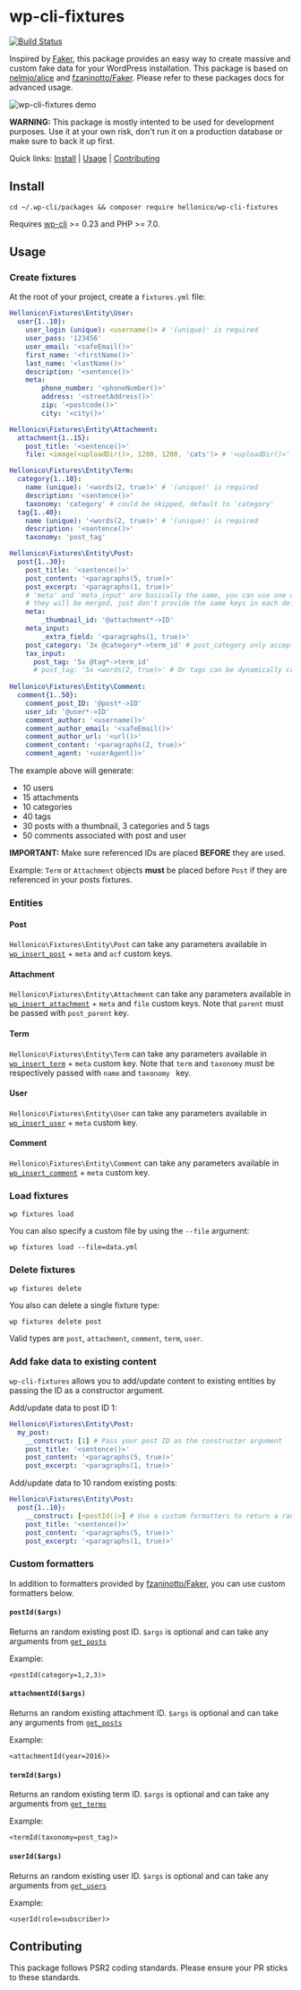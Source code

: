 wp-cli-fixtures
=========================

[![Build Status](https://travis-ci.org/nlemoine/wp-cli-fixtures.svg?branch=master)](https://travis-ci.org/nlemoine/wp-cli-fixtures)

Inspired by [Faker](https://github.com/trendwerk/faker), this package provides an easy way to create massive and custom fake data for your WordPress installation.
This package is based on [nelmio/alice](https://github.com/nelmio/alice) and [fzaninotto/Faker](https://github.com/fzaninotto/Faker). Please refer to these packages docs for advanced usage.

![wp-cli-fixtures demo](https://dl.dropboxusercontent.com/u/54390968/dev/wp-cli-fixtures.gif)

**WARNING:** This package is mostly intented to be used for development purposes. Use it at your own risk, don't run it on a production database or make sure to back it up first.

Quick links: [Install](#install) | [Usage](#usage) | [Contributing](#contributing)

## Install

```
cd ~/.wp-cli/packages && composer require hellonico/wp-cli-fixtures
```

Requires [wp-cli](https://github.com/wp-cli/wp-cli) >= 0.23 and PHP >= 7.0.

## Usage

### Create fixtures

At the root of your project, create a `fixtures.yml` file:

```yaml
Hellonico\Fixtures\Entity\User:
  user{1..10}:
    user_login (unique): <username()> # '(unique)' is required
    user_pass: '123456'
    user_email: '<safeEmail()>'
    first_name: '<firstName()>'
    last_name: '<lastName()>'
    description: '<sentence()>'
    meta:
        phone_number: '<phoneNumber()>'
        address: '<streetAddress()>'
        zip: '<postcode()>'
        city: '<city()>'

Hellonico\Fixtures\Entity\Attachment:
  attachment{1..15}:
    post_title: '<sentence()>'
    file: <image(<uploadDir()>, 1200, 1200, 'cats')> # '<uploadDir()>' is required

Hellonico\Fixtures\Entity\Term:
  category{1..10}:
    name (unique): '<words(2, true)>' # '(unique)' is required
    description: '<sentence()>'
    taxonomy: 'category' # could be skipped, default to 'category'
  tag{1..40}:
    name (unique): '<words(2, true)>' # '(unique)' is required
    description: '<sentence()>'
    taxonomy: 'post_tag'

Hellonico\Fixtures\Entity\Post:
  post{1..30}:
    post_title: '<sentence()>'
    post_content: '<paragraphs(5, true)>'
    post_excerpt: '<paragraphs(1, true)>'
    # 'meta' and 'meta_input' are basically the same, you can use one or both, 
    # they will be merged, just don't provide the same keys in each definition
    meta:
        _thumbnail_id: '@attachment*->ID'
    meta_input:
        _extra_field: '<paragraphs(1, true)>'
    post_category: '3x @category*->term_id' # post_category only accepts IDs
    tax_input:
      post_tag: '5x @tag*->term_id'
      # post_tag: '5x <words(2, true)>' # Or tags can be dynamically created
      
Hellonico\Fixtures\Entity\Comment:
  comment{1..50}:
    comment_post_ID: '@post*->ID'
    user_id: '@user*->ID'
    comment_author: '<username()>'
    comment_author_email: '<safeEmail()>'
    comment_author_url: '<url()>'
    comment_content: '<paragraphs(2, true)>'
    comment_agent: '<userAgent()>'

```

The example above will generate:

- 10 users
- 15 attachments
- 10 categories
- 40 tags
- 30 posts with a thumbnail, 3 categories and 5 tags
- 50 comments associated with post and user

**IMPORTANT:** Make sure referenced IDs are placed **BEFORE** they are used.

Example: `Term` or `Attachment` objects **must** be placed before `Post` if they are referenced in your posts fixtures.

### Entities

#### Post

`Hellonico\Fixtures\Entity\Post` can take any parameters available in [`wp_insert_post`](https://developer.wordpress.org/reference/functions/wp_insert_post/#parameters) + `meta` and `acf` custom keys.

#### Attachment

`Hellonico\Fixtures\Entity\Attachment` can take any parameters available in [`wp_insert_attachment`](https://developer.wordpress.org/reference/functions/wp_insert_attachment/#parameters) + `meta` and `file` custom keys. Note that `parent` must be passed with `post_parent` key.

#### Term

`Hellonico\Fixtures\Entity\Term` can take any parameters available in [`wp_insert_term`](https://developer.wordpress.org/reference/functions/wp_insert_term/#parameters) + `meta` custom key. Note that `term` and `taxonomy` must be respectively passed with `name` and `taxonomy ` key.

#### User

`Hellonico\Fixtures\Entity\User` can take any parameters available in [`wp_insert_user`](https://developer.wordpress.org/reference/functions/wp_insert_user/#parameters) + `meta` custom key.

#### Comment

`Hellonico\Fixtures\Entity\Comment` can take any parameters available in [`wp_insert_comment`](https://developer.wordpress.org/reference/functions/wp_insert_comment/#parameters) + `meta` custom key.


### Load fixtures

```
wp fixtures load
```

You can also specify a custom file by using the `--file` argument:

```
wp fixtures load --file=data.yml
```

### Delete fixtures

```
wp fixtures delete
```

You also can delete a single fixture type:

```
wp fixtures delete post
```

Valid types are `post`, `attachment`, `comment`, `term`, `user`.

### Add fake data to existing content

`wp-cli-fixtures` allows you to add/update content to existing entities by passing the ID as a constructor argument. 

Add/update data to post ID 1:

```yaml
Hellonico\Fixtures\Entity\Post:
  my_post:
    __construct: [1] # Pass your post ID as the constructor argument
    post_title: '<sentence()>'
    post_content: '<paragraphs(5, true)>'
    post_excerpt: '<paragraphs(1, true)>'
```

Add/update data to 10 random existing posts:

```yaml
Hellonico\Fixtures\Entity\Post:
  post{1..10}:
    __construct: [<postId()>] # Use a custom formatters to return a random post ID as the constructor argument
    post_title: '<sentence()>'
    post_content: '<paragraphs(5, true)>'
    post_excerpt: '<paragraphs(1, true)>'
```


### Custom formatters

In addition to formatters provided by [fzaninotto/Faker](https://github.com/fzaninotto/Faker#formatters), you can use custom formatters below.

#### `postId($args)`

Returns an random existing post ID. 
`$args` is optional and can take any arguments from [`get_posts`](https://developer.wordpress.org/reference/functions/get_posts/#parameters)

Example:

```
<postId(category=1,2,3)>
```

#### `attachmentId($args)`

Returns an random existing attachment ID. 
`$args` is optional and can take any arguments from [`get_posts`](https://developer.wordpress.org/reference/functions/get_posts/#parameters)

Example:

```
<attachmentId(year=2016)>
```

#### `termId($args)`

Returns an random existing term ID. 
`$args` is optional and can take any arguments from [`get_terms`](https://developer.wordpress.org/reference/functions/get_terms/#parameters)

Example:

```
<termId(taxonomy=post_tag)>
```

#### `userId($args)`

Returns an random existing user ID. 
`$args` is optional and can take any arguments from [`get_users`](https://developer.wordpress.org/reference/functions/get_users/#parameters)

Example:

```
<userId(role=subscriber)>
```


## Contributing

This package follows PSR2 coding standards. Please ensure your PR sticks to these standards.
